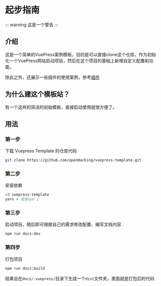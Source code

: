 # 起步指南
::: warning
这是一个警告
:::
## 介绍
这是一个简单的VuePress案例模板，目的是可以直接clone这个仓库，作为初始化一个VuePress网站启动项目，然后在这个项目的基础上新增自定义配置和功能。

除此之外，还展示一些插件的使用案例，参考[插件](./plugin)

## 为什么建这个模板站？
有一个这样的简洁的初始模板，直接启动使用就很方便了。



## 用法

### 第一步

下载 Vuepress Template 的仓库代码
```sh
git clone https://github.com/openHacking/vuepress-template.git
```

### 第二步
安装依赖
```sh
cd vuepress-template
yarn # 或者npm i
```

### 第三步
启动项目，随后即可根据自己的需求修改配置、编写文档内容
```sh
npm run docs:dev
```

### 第四步
打包项目
```sh
npm run docs:build
```
结果会在`docs/.vuepress/`目录下生成一个`dist`文件夹，里面就是打包后的代码